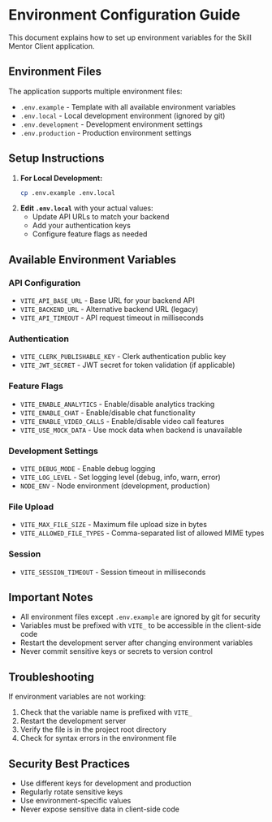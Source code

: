 # Environment Configuration Guide

This document explains how to set up environment variables for the Skill Mentor Client application.

## Environment Files

The application supports multiple environment files:

- `.env.example` - Template with all available environment variables
- `.env.local` - Local development environment (ignored by git)
- `.env.development` - Development environment settings
- `.env.production` - Production environment settings

## Setup Instructions

1. **For Local Development:**
   ```bash
   cp .env.example .env.local
   ```
2. **Edit `.env.local`** with your actual values:
   - Update API URLs to match your backend
   - Add your authentication keys
   - Configure feature flags as needed

## Available Environment Variables

### API Configuration

- `VITE_API_BASE_URL` - Base URL for your backend API
- `VITE_BACKEND_URL` - Alternative backend URL (legacy)
- `VITE_API_TIMEOUT` - API request timeout in milliseconds

### Authentication

- `VITE_CLERK_PUBLISHABLE_KEY` - Clerk authentication public key
- `VITE_JWT_SECRET` - JWT secret for token validation (if applicable)

### Feature Flags

- `VITE_ENABLE_ANALYTICS` - Enable/disable analytics tracking
- `VITE_ENABLE_CHAT` - Enable/disable chat functionality
- `VITE_ENABLE_VIDEO_CALLS` - Enable/disable video call features
- `VITE_USE_MOCK_DATA` - Use mock data when backend is unavailable

### Development Settings

- `VITE_DEBUG_MODE` - Enable debug logging
- `VITE_LOG_LEVEL` - Set logging level (debug, info, warn, error)
- `NODE_ENV` - Node environment (development, production)

### File Upload

- `VITE_MAX_FILE_SIZE` - Maximum file upload size in bytes
- `VITE_ALLOWED_FILE_TYPES` - Comma-separated list of allowed MIME types

### Session

- `VITE_SESSION_TIMEOUT` - Session timeout in milliseconds

## Important Notes

- All environment files except `.env.example` are ignored by git for security
- Variables must be prefixed with `VITE_` to be accessible in the client-side code
- Restart the development server after changing environment variables
- Never commit sensitive keys or secrets to version control

## Troubleshooting

If environment variables are not working:

1. Check that the variable name is prefixed with `VITE_`
2. Restart the development server
3. Verify the file is in the project root directory
4. Check for syntax errors in the environment file

## Security Best Practices

- Use different keys for development and production
- Regularly rotate sensitive keys
- Use environment-specific values
- Never expose sensitive data in client-side code
